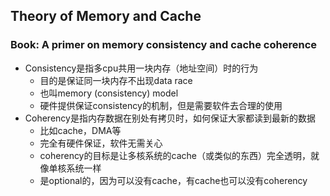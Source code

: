 ## Theory of Memory and Cache

### Book: A primer on memory consistency and cache coherence

- Consistency是指多cpu共用一块内存（地址空间）时的行为
  - 目的是保证同一块内存不出现data race
  - 也叫memory (consistency) model
  - 硬件提供保证consistency的机制，但是需要软件去合理的使用
- Coherency是指内存数据在别处有拷贝时，如何保证大家都读到最新的数据
  - 比如cache，DMA等
  - 完全有硬件保证，软件无需关心
  - coherency的目标是让多核系统的cache（或类似的东西）完全透明，就像单核系统一样
  - 是optional的，因为可以没有cache，有cache也可以没有coherency